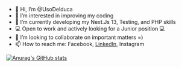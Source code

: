 - 👋 Hi, I’m @UsoDelduca
- 👀 I’m interested in improving my coding
- 🌱 I’m currently developing my Next.Js 13, Testing, and PHP skills
- :computer: Open to work and actively looking for a Junior position :computer:
- 💞️ I’m looking to collaborate on important matters =)
- 📫 How to reach me: Facebook, [LinkedIn](url), Instagram

[![Anurag's GitHub stats](https://github-readme-stats.vercel.app/api?username=UsoDelduca&theme=highcontrast)](https://github.com/UsoDelduca/github-readme-stats)

<!---
UsoDelduca/UsoDelduca is a ✨ special ✨ repository because its `README.md` (this file) appears on your GitHub profile.
You can click the Preview link to take a look at your changes.
--->

